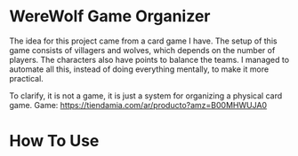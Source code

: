 # WereWolf Game Organizer

The idea for this project came from a card game I have. The setup of this game consists of villagers and wolves, which depends on the number of players. The characters also have points to balance the teams. I managed to automate all this, instead of doing everything mentally, to make it more practical.

To clarify, it is not a game, it is just a system for organizing a physical card game.
Game: https://tiendamia.com/ar/producto?amz=B00MHWUJA0

# How To Use
